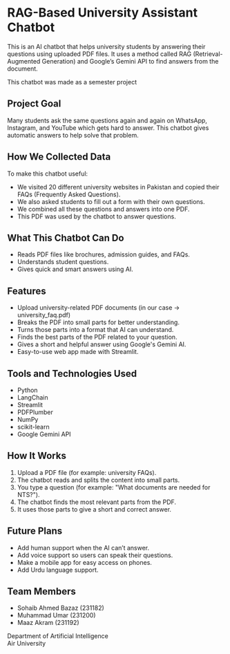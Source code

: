 # RAG-Based University Assistant Chatbot

This is an AI chatbot that helps university students by answering their questions using uploaded PDF files. It uses a method called RAG (Retrieval-Augmented Generation) and Google’s Gemini API to find answers from the document.

This chatbot was made as a semester project


## Project Goal

Many students ask the same questions again and again on WhatsApp, Instagram, and YouTube which gets hard to answer. This chatbot gives automatic answers to help solve that problem.



## How We Collected Data

To make this chatbot useful:

- We visited 20 different university websites in Pakistan and copied their FAQs (Frequently Asked Questions).
- We also asked students to fill out a form with their own questions.
- We combined all these questions and answers into one PDF.
- This PDF was used by the chatbot to answer questions.



## What This Chatbot Can Do

- Reads PDF files like brochures, admission guides, and FAQs.
- Understands student questions.
- Gives quick and smart answers using AI.


## Features

- Upload university-related PDF documents (in our case -> university_faq.pdf)
- Breaks the PDF into small parts for better understanding.
- Turns those parts into a format that AI can understand.
- Finds the best parts of the PDF related to your question.
- Gives a short and helpful answer using Google's Gemini AI.
- Easy-to-use web app made with Streamlit.



## Tools and Technologies Used

- Python
- LangChain
- Streamlit
- PDFPlumber
- NumPy
- scikit-learn
- Google Gemini API


## How It Works

1. Upload a PDF file (for example: university FAQs).
2. The chatbot reads and splits the content into small parts.
3. You type a question (for example: "What documents are needed for NTS?").
4. The chatbot finds the most relevant parts from the PDF.
5. It uses those parts to give a short and correct answer.


## Future Plans

- Add human support when the AI can’t answer.
- Add voice support so users can speak their questions.
- Make a mobile app for easy access on phones.
- Add Urdu language support.


## Team Members

- Sohaib Ahmed Bazaz (231182)
- Muhammad Umar (231200)
- Maaz Akram (231192)

Department of Artificial Intelligence  
Air University



